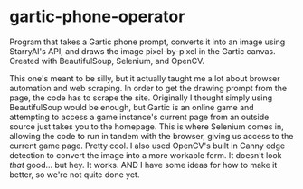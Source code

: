 # gartic-phone-operator

Program that takes a Gartic phone prompt, converts it into an image using StarryAI's API, and draws the image pixel-by-pixel in the Gartic canvas. Created with BeautifulSoup, Selenium, and OpenCV.

This one's meant to be silly, but it actually taught me a lot about browser automation and web scraping. In order to get the drawing prompt from the page, the code has to scrape the site. Originally I thought simply using BeautifulSoup would be enough, but Gartic is an online game and attempting to access a game instance's current page from an outside source just takes you to the homepage. This is where Selenium comes in, allowing the code to run in tandem with the browser, giving us access to the current game page. Pretty cool.
I also used OpenCV's built in Canny edge detection to convert the image into a more workable form. It doesn't look *that* good... but hey. It works. AND I have some ideas for how to make it better, so we're not quite done yet.
